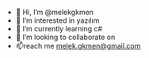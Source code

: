 - 👋 Hi, I’m @melekgkmen
- 👀 I’m interested in yazılım
- 🌱 I’m currently learning c#
- 💞️ I’m looking to collaborate on 
- 📫reach me melek.gkmen@gmail.com

<!---
melekgkmen/melekgkmen is a ✨ special ✨ repository because its `README.md` (this file) appears on your GitHub profile.
You can click the Preview link to take a look at your changes.
--->
